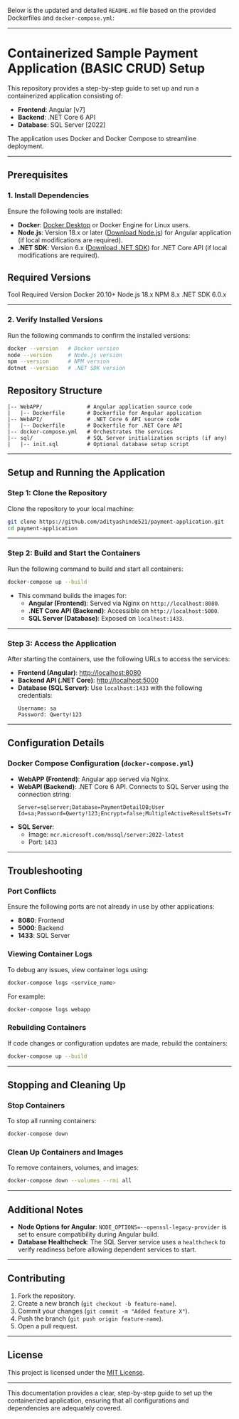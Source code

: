 Below is the updated and detailed `README.md` file based on the provided Dockerfiles and `docker-compose.yml`:

---

# Containerized Sample Payment Application (BASIC CRUD) Setup

This repository provides a step-by-step guide to set up and run a containerized application consisting of:

- **Frontend**: Angular [v7]
- **Backend**: .NET Core 6 API  
- **Database**: SQL Server  [2022]

The application uses Docker and Docker Compose to streamline deployment.

---

## Prerequisites

### 1. Install Dependencies
Ensure the following tools are installed:

- **Docker**: [Docker Desktop](https://www.docker.com/products/docker-desktop) or Docker Engine for Linux users.  
- **Node.js**: Version 18.x or later ([Download Node.js](https://nodejs.org/)) for Angular application (if local modifications are required).  
- **.NET SDK**: Version 6.x ([Download .NET SDK](https://dotnet.microsoft.com/download)) for .NET Core API (if local modifications are required).  

##  Required Versions
Tool	    Required Version
Docker	  20.10+
Node.js	  18.x
NPM	      8.x
.NET SDK	6.0.x

---

### 2. Verify Installed Versions
Run the following commands to confirm the installed versions:

```bash
docker --version   # Docker version     
node --version     # Node.js version
npm --version      # NPM version
dotnet --version   # .NET SDK version
```

## Repository Structure

```plaintext
|-- WebAPP/              # Angular application source code
|   |-- Dockerfile       # Dockerfile for Angular application
|-- WebAPI/              # .NET Core 6 API source code
|   |-- Dockerfile       # Dockerfile for .NET Core API
|-- docker-compose.yml   # Orchestrates the services
|-- sql/                 # SQL Server initialization scripts (if any)
|   |-- init.sql         # Optional database setup script
```

---

## Setup and Running the Application

### Step 1: Clone the Repository
Clone the repository to your local machine:

```bash
git clone https://github.com/adityashinde521/payment-application.git
cd payment-application
```

---

### Step 2: Build and Start the Containers
Run the following command to build and start all containers:

```bash
docker-compose up --build
```

- This command builds the images for:
  - **Angular (Frontend)**: Served via Nginx on `http://localhost:8080`.  
  - **.NET Core API (Backend)**: Accessible on `http://localhost:5000`.  
  - **SQL Server (Database)**: Exposed on `localhost:1433`.  

---

### Step 3: Access the Application
After starting the containers, use the following URLs to access the services:

- **Frontend (Angular)**: [http://localhost:8080](http://localhost:8080)  
- **Backend API (.NET Core)**: [http://localhost:5000](http://localhost:5000)  
- **Database (SQL Server)**: Use `localhost:1433` with the following credentials:  
  ```plaintext
  Username: sa  
  Password: Qwerty!123  
  ```

---

## Configuration Details

### Docker Compose Configuration (`docker-compose.yml`)
- **WebAPP (Frontend)**: Angular app served via Nginx.  
- **WebAPI (Backend)**: .NET Core 6 API. Connects to SQL Server using the connection string:  
  ```
  Server=sqlserver;Database=PaymentDetailDB;User Id=sa;Password=Qwerty!123;Encrypt=false;MultipleActiveResultSets=True;
  ```
- **SQL Server**:
  - Image: `mcr.microsoft.com/mssql/server:2022-latest`
  - Port: `1433`

---

## Troubleshooting

### Port Conflicts
Ensure the following ports are not already in use by other applications:
- **8080**: Frontend  
- **5000**: Backend  
- **1433**: SQL Server  

### Viewing Container Logs
To debug any issues, view container logs using:

```bash
docker-compose logs <service_name>
```

For example:
```bash
docker-compose logs webapp
```

### Rebuilding Containers
If code changes or configuration updates are made, rebuild the containers:

```bash
docker-compose up --build
```

---

## Stopping and Cleaning Up

### Stop Containers
To stop all running containers:

```bash
docker-compose down
```

### Clean Up Containers and Images
To remove containers, volumes, and images:

```bash
docker-compose down --volumes --rmi all
```

---

## Additional Notes

- **Node Options for Angular**: `NODE_OPTIONS=--openssl-legacy-provider` is set to ensure compatibility during Angular build.  
- **Database Healthcheck**: The SQL Server service uses a `healthcheck` to verify readiness before allowing dependent services to start.  

---

## Contributing

1. Fork the repository.  
2. Create a new branch (`git checkout -b feature-name`).  
3. Commit your changes (`git commit -m "Added feature X"`).  
4. Push the branch (`git push origin feature-name`).  
5. Open a pull request.

---

## License

This project is licensed under the [MIT License](LICENSE).

--- 

This documentation provides a clear, step-by-step guide to set up the containerized application, ensuring that all configurations and dependencies are adequately covered.
